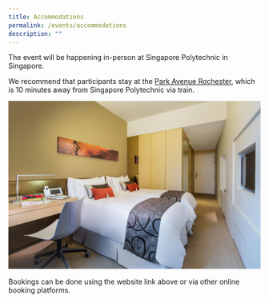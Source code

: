 ```yaml
---
title: Accommodations
permalink: /events/accommodations
description: ""
---
```

The event will be happening in-person at Singapore Polytechnic in Singapore.

We recommend that participants stay at the [Park Avenue Rochester](https://parkavenuerochester.sg-singapore.com/en/), which is 10 minutes away from Singapore Polytechnic via train.

![](/images/park-avenue-rochester-sg-clean_15997068666.jpg)

Bookings can be done using the website link above or via other online booking platforms.